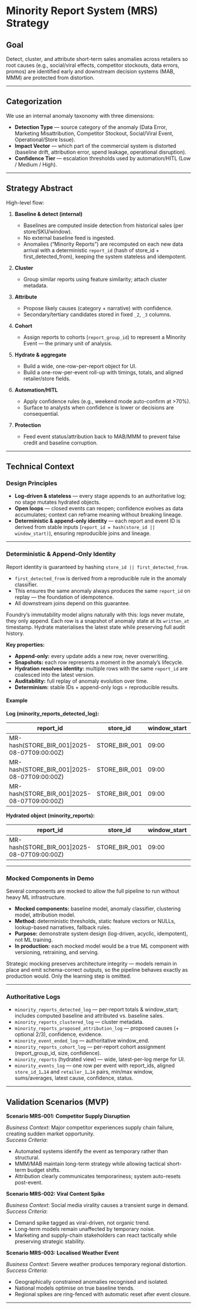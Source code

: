 # Minority Report System (MRS) Strategy

## Goal
Detect, cluster, and attribute short-term sales anomalies across retailers so root causes (e.g., social/viral effects, competitor stockouts, data errors, promos) are identified early and downstream decision systems (MAB, MMM) are protected from distortion.

---

## Categorization
We use an internal anomaly taxonomy with three dimensions:

- **Detection Type** — source category of the anomaly (Data Error, Marketing Misattribution, Competitor Stockout, Social/Viral Event, Operational/Store Issue).  
- **Impact Vector** — which part of the commercial system is distorted (baseline drift, attribution error, spend leakage, operational disruption).  
- **Confidence Tier** — escalation thresholds used by automation/HITL (Low / Medium / High).  

---

## Strategy Abstract
High-level flow:

1. **Baseline & detect (internal)**  
   - Baselines are computed inside detection from historical sales (per store/SKU/window).  
   - No external baseline feed is ingested.  
   - Anomalies (“Minority Reports”) are recomputed on each new data arrival with a deterministic `report_id` (hash of store_id + first_detected_from), keeping the system stateless and idempotent.  

2. **Cluster**  
   - Group similar reports using feature similarity; attach cluster metadata.  

3. **Attribute**  
   - Propose likely causes (category + narrative) with confidence.  
   - Secondary/tertiary candidates stored in fixed `_2`, `_3` columns.  

4. **Cohort**  
   - Assign reports to cohorts (`report_group_id`) to represent a Minority Event — the primary unit of analysis.  

5. **Hydrate & aggregate**  
   - Build a wide, one-row-per-report object for UI.  
   - Build a one-row-per-event roll-up with timings, totals, and aligned retailer/store fields.  

6. **Automation/HITL**  
   - Apply confidence rules (e.g., weekend mode auto-confirm at >70%).  
   - Surface to analysts when confidence is lower or decisions are consequential.  

7. **Protection**  
   - Feed event status/attribution back to MAB/MMM to prevent false credit and baseline corruption.  

---

## Technical Context

### Design Principles
- **Log-driven & stateless** — every stage appends to an authoritative log; no stage mutates hydrated objects.  
- **Open loops** — closed events can reopen; confidence evolves as data accumulates; context can reframe meaning without breaking lineage.  
- **Deterministic & append-only identity** — each report and event ID is derived from stable inputs (`report_id = hash(store_id || window_start)`), ensuring reproducible joins and lineage.   

---

### Deterministic & Append-Only Identity
Report identity is guaranteed by hashing `store_id || first_detected_from`.  
- `first_detected_from` is derived from a reproducible rule in the anomaly classifier.  
- This ensures the same anomaly always produces the same `report_id` on replay — the foundation of idempotence.  
- All downstream joins depend on this guarantee.

Foundry’s immutability model aligns naturally with this: logs never mutate, they only append. Each row is a snapshot of anomaly state at its `written_at` timestamp. Hydrate materialises the latest state while preserving full audit history.

**Key properties:**  
- **Append-only:** every update adds a new row, never overwriting.  
- **Snapshots:** each row represents a moment in the anomaly’s lifecycle.  
- **Hydration resolves identity:** multiple rows with the same `report_id` are coalesced into the latest version.  
- **Auditability:** full replay of anomaly evolution over time.  
- **Determinism:** stable IDs + append-only logs = reproducible results.

#### Example

**Log (minority_reports_detected_log):**

| report_id | store_id | window_start | window_end | severity | written_at |
|------------|-----------|---------------|-------------|-----------|-------------|
| MR-hash(STORE_BIR_001\|2025-08-07T09:00:00Z) | STORE_BIR_001 | 09:00 | NULL | 0.42 | 10:00 |
| MR-hash(STORE_BIR_001\|2025-08-07T09:00:00Z) | STORE_BIR_001 | 09:00 | NULL | 0.57 | 10:05 |
| MR-hash(STORE_BIR_001\|2025-08-07T09:00:00Z) | STORE_BIR_001 | 09:00 | 10:30 | 0.81 | 10:30 |

**Hydrated object (minority_reports):**

| report_id | store_id | window_start | window_end | severity | written_at |
|------------|-----------|---------------|-------------|-----------|-------------|
| MR-hash(STORE_BIR_001\|2025-08-07T09:00:00Z) | STORE_BIR_001 | 09:00 | 10:30 | 0.81 | 10:30 |

---

### Mocked Components in Demo
Several components are mocked to allow the full pipeline to run without heavy ML infrastructure.  

- **Mocked components:** baseline model, anomaly classifier, clustering model, attribution model.  
- **Method:** deterministic thresholds, static feature vectors or NULLs, lookup-based narratives, fallback rules.  
- **Purpose:** demonstrate system design (log-driven, acyclic, idempotent), not ML training.  
- **In production:** each mocked model would be a true ML component with versioning, retraining, and serving.  

Strategic mocking preserves architecture integrity — models remain in place and emit schema-correct outputs, so the pipeline behaves exactly as production would. Only the learning step is omitted.

---

### Authoritative Logs
- `minority_reports_detected_log` — per-report totals & window_start; includes computed baseline and attributed vs. baseline sales.  
- `minority_reports_clustered_log` — cluster metadata.  
- `minority_reports_proposed_attribution_log` — proposed causes (+ optional 2/3), confidence, evidence.  
- `minority_event_ended_log` — authoritative window_end.  
- `minority_reports_cohort_log` — per-report cohort assignment (report_group_id, size, confidence).  
- `minority_reports` (hydrated view) — wide, latest-per-log merge for UI.  
- `minority_events_log` — one row per event with report_ids, aligned `store_id_1…14` and `retailer_1…14` pairs, min/max window, sums/averages, latest cause, confidence, status.

---

## Validation Scenarios (MVP)

**Scenario MRS-001: Competitor Supply Disruption**

*Business Context*: Major competitor experiences supply chain failure, creating sudden market opportunity.  
*Success Criteria*:  
- Automated systems identify the event as temporary rather than structural.  
- MMM/MAB maintain long-term strategy while allowing tactical short-term budget shifts.  
- Attribution clearly communicates temporariness; system auto-resets post-event.  

**Scenario MRS-002: Viral Content Spike**

*Business Context*: Social media virality causes a transient surge in demand.  
*Success Criteria*:  
- Demand spike tagged as viral-driven, not organic trend.  
- Long-term models remain unaffected by temporary noise.  
- Marketing and supply-chain stakeholders can react tactically while preserving strategic stability.  

**Scenario MRS-003: Localised Weather Event**

*Business Context*: Severe weather produces temporary regional distortion.  
*Success Criteria*:  
- Geographically constrained anomalies recognised and isolated.  
- National models optimise on true baseline trends.  
- Regional spikes are ring-fenced with automatic reset after event closure.

---
